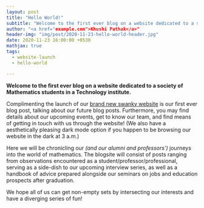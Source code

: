 ```yaml
---
layout: post
title: "Hello World!"
subtitle: "Welcome to the first ever blog on a website dedicated to a society of Mathematics students in a Technology institute."
author: "<a href="example.com">Khushi Pathak</a>"
header-img: "img/post/2020-11-23-hello-world-header.jpg"
date: 2020-11-23 16:00:00 +0530
mathjax: true
tags:
  - website-launch
  - hello-world

---
```


**Welcome to the first ever blog on a website dedicated to a society of Mathematics students in a Technology institute.**


Complimenting the launch of our [brand new swanky website](http://mathsoc.iitd.ac.in) is our first ever blog post, talking about our future blog posts. Furthermore, you may find details about our upcoming events, get to know our team, and find means of getting in touch with us through the website! (We also have a aesthetically pleasing dark mode option if you happen to be browsing our website in the dark at 3 a.m.)


Here we will be chronicling our *(and our alumni and professors')* journeys into the world of mathematics. The blogsite will consist of posts ranging from observations encountered as a student/professor/professional, serving as a side-dish to our upcoming interview series, as well as a handbook of advice prepared alongside our seminars on jobs and education prospects after graduation. 


We hope all of us can get non-empty sets by intersecting our interests and have a diverging series of fun!

